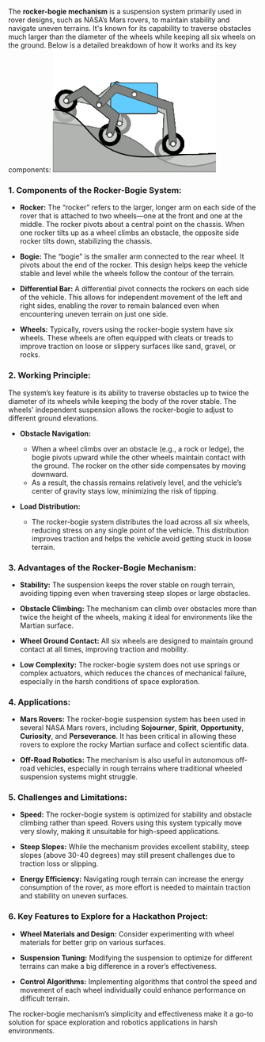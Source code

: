 The **rocker-bogie mechanism** is a suspension system primarily used in rover designs, such as NASA’s Mars rovers, to maintain stability and navigate uneven terrains. It's known for its capability to traverse obstacles much larger than the diameter of the wheels while keeping all six wheels on the ground. Below is a detailed breakdown of how it works and its key components:
![center](Engeneering/Mechanical/Images/330px-Rocker_bogie.gif)
### 1. **Components of the Rocker-Bogie System:**

- **Rocker:** The “rocker” refers to the larger, longer arm on each side of the rover that is attached to two wheels—one at the front and one at the middle. The rocker pivots about a central point on the chassis. When one rocker tilts up as a wheel climbs an obstacle, the opposite side rocker tilts down, stabilizing the chassis.
  
- **Bogie:** The “bogie” is the smaller arm connected to the rear wheel. It pivots about the end of the rocker. This design helps keep the vehicle stable and level while the wheels follow the contour of the terrain.

- **Differential Bar:** A differential pivot connects the rockers on each side of the vehicle. This allows for independent movement of the left and right sides, enabling the rover to remain balanced even when encountering uneven terrain on just one side.

- **Wheels:** Typically, rovers using the rocker-bogie system have six wheels. These wheels are often equipped with cleats or treads to improve traction on loose or slippery surfaces like sand, gravel, or rocks.

### 2. **Working Principle:**

The system’s key feature is its ability to traverse obstacles up to twice the diameter of its wheels while keeping the body of the rover stable. The wheels' independent suspension allows the rocker-bogie to adjust to different ground elevations.

- **Obstacle Navigation:** 
  - When a wheel climbs over an obstacle (e.g., a rock or ledge), the bogie pivots upward while the other wheels maintain contact with the ground. The rocker on the other side compensates by moving downward.
  - As a result, the chassis remains relatively level, and the vehicle’s center of gravity stays low, minimizing the risk of tipping.

- **Load Distribution:** 
  - The rocker-bogie system distributes the load across all six wheels, reducing stress on any single point of the vehicle. This distribution improves traction and helps the vehicle avoid getting stuck in loose terrain.

### 3. **Advantages of the Rocker-Bogie Mechanism:**

- **Stability:** The suspension keeps the rover stable on rough terrain, avoiding tipping even when traversing steep slopes or large obstacles.
  
- **Obstacle Climbing:** The mechanism can climb over obstacles more than twice the height of the wheels, making it ideal for environments like the Martian surface.

- **Wheel Ground Contact:** All six wheels are designed to maintain ground contact at all times, improving traction and mobility.

- **Low Complexity:** The rocker-bogie system does not use springs or complex actuators, which reduces the chances of mechanical failure, especially in the harsh conditions of space exploration.

### 4. **Applications:**

- **Mars Rovers:** The rocker-bogie suspension system has been used in several NASA Mars rovers, including **Sojourner**, **Spirit**, **Opportunity**, **Curiosity**, and **Perseverance**. It has been critical in allowing these rovers to explore the rocky Martian surface and collect scientific data.
  
- **Off-Road Robotics:** The mechanism is also useful in autonomous off-road vehicles, especially in rough terrains where traditional wheeled suspension systems might struggle.

### 5. **Challenges and Limitations:**

- **Speed:** The rocker-bogie system is optimized for stability and obstacle climbing rather than speed. Rovers using this system typically move very slowly, making it unsuitable for high-speed applications.
  
- **Steep Slopes:** While the mechanism provides excellent stability, steep slopes (above 30-40 degrees) may still present challenges due to traction loss or slipping.

- **Energy Efficiency:** Navigating rough terrain can increase the energy consumption of the rover, as more effort is needed to maintain traction and stability on uneven surfaces.

### 6. **Key Features to Explore for a Hackathon Project:**

- **Wheel Materials and Design:** Consider experimenting with wheel materials for better grip on various surfaces.
  
- **Suspension Tuning:** Modifying the suspension to optimize for different terrains can make a big difference in a rover’s effectiveness.
  
- **Control Algorithms:** Implementing algorithms that control the speed and movement of each wheel individually could enhance performance on difficult terrain.

The rocker-bogie mechanism’s simplicity and effectiveness make it a go-to solution for space exploration and robotics applications in harsh environments.
